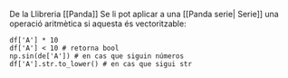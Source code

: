 De la Llibreria [[Panda]] Se li pot aplicar a una [[Panda serie| Serie]] una operació aritmètica si aquesta és vectoritzable:

```
df['A'] * 10
df['A'] < 10 # retorna bool
np.sin(de['A']) # en cas que siguin números
df['A'].str.to_lower() # en cas que sigui str
```

